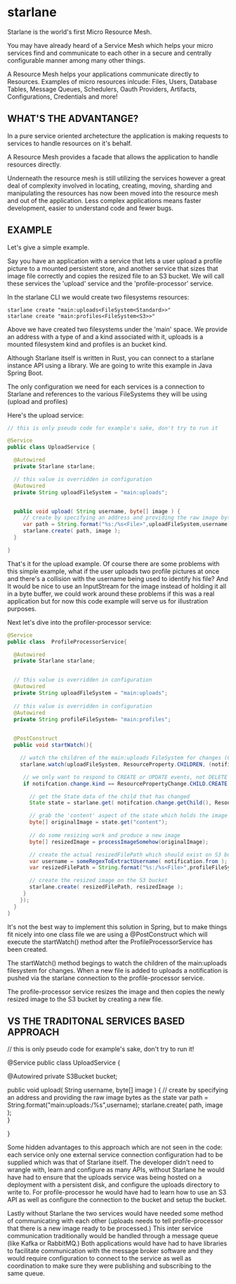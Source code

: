 # starlane
Starlane is the world's first Micro Resource Mesh.  

You may have already heard of a Service Mesh which helps your micro services find and communicate to each other in a secure and centrally configurable manner among many other things.  

A Resource Mesh helps your applications communicate directly to Resources.  Examples of micro resources inlcude: Files, Users, Database Tables, Message Queues, Schedulers, Oauth Providers, Artifacts, Configurations, Credentials and more! 

## WHAT'S THE ADVANTANGE?
In a pure service oriented archetecture the application is making requests to services to handle resources on it's behalf.  

A Resource Mesh provides a facade that allows the application to handle resources directly.  

Underneath the resource mesh is still utilizing the services however a great deal of complexity involved in locating, creating, moving, sharding and manipulating the resources has now been moved into the resource mesh and out of the application.  Less complex applications means faster development, easier to understand code and fewer bugs.

## EXAMPLE
Let's give a simple example.  

Say you have an application with a service that lets a user upload a profile picture to a mounted persistent store, and another service that sizes that image file correctly and copies the resized file to an S3 bucket.  We will call these services the 'upload' service and the 'profile-processor' service. 

In the starlane CLI we would create two filesystems resources:

```
starlane create "main:uploads<FileSystem<Standard>>"
starlane create "main:profiles<FileSystem<S3>>"
```

Above we have created two filesystems under the 'main' space.  We provide an address with a type of <FileSystem> and a kind associated with it, uploads is a <Standard> mounted filesystem kind and profiles is an <S3> bucket kind.  

Although Starlane itself is written in Rust, you can connect to a starlane instance API using a library.  We are going to write this example in Java Spring Boot.  

The only configuration we need for each services is a connection to Starlane and references to the various FileSystems they will be using (upload and profiles)

Here's the upload service:

```java
// this is only pseudo code for example's sake, don't try to run it

@Service
public class UploadService {

  @Autowired
  private Starlane starlane;

  // this value is overridden in configuration
  @Autowired
  private String uploadFileSystem = "main:uploads";


  public void upload( String username, byte[] image ) {
     // create by specifying an address and providing the raw image bytes as the state
     var path = String.format("%s:/%s<File>",uploadFileSystem,username);
     starlane.create( path, image );   
  }

}
```

That's it for the upload example.  Of course there are some problems with this simple example, what if the user uploads two profile pictures at once and there's a collision with the username being used to identify his file?  And It would be nice to use an InputStream for the image instead of holding it all in a byte buffer, we could work around these problems if this was a real application but for now this code example will serve us for illustration purposes.

Next let's dive into the profiler-processor service:


```java
@Service
public class  ProfileProcessorService{

  @Autowired
  private Starlane starlane;


  // this value is overridden in configuration
  @Autowired 
  private String uploadFileSystem = "main:uploads";
 
  // this value is overridden in configuration
  @Autowired
  private String profileFileSystem= "main:profiles";
 

  @PostConstruct
  public void startWatch(){

    // watch the children of the main:uploads FileSystem for changes (CREATE & DELETE)
    starlane.watch(uploadFileSystem, ResourceProperty.CHILDREN, (notification)-> {

     // we only want to respond to CREATE or UPDATE events, not DELETE
     if notifcation.change.kind == ResourcePropertyChange.CHILD.CREATE {

       // get the State data of the child that has changed
       State state = starlane.get( notifcation.change.getChild(), ResourceProperty.STATE );

       // grab the 'content' aspect of the state which holds the image content
       byte[] originalImage = state.get("content"); 
       
       // do some resizing work and produce a new image
       byte[] resizedImage = processImageSomehow(originalImage);

       // create the actual resizedFilePath which should exist on S3 bucket
       var username = someRegexToExtractUsername( notification.from );
       var resizedFilePath = String.format("%s:/%s<File>",profileFileSystem,username);

       // create the resized image on the S3 bucket
       starlane.create( resizedFilePath, resizedImage );
     }
    }); 
  }
}
```



It's not the best way to implement this solution in Spring, but to make things fit nicely into one class file we are using a @PostConstruct which will execute the startWatch() method after the ProfileProcessorService has been created.

The startWatch() method begings to watch the children of the main:uploads filesystem for changes. When a new file is added to uploads a notification is pushed via the starlane connection to the profile-processor service.  

The profile-processor service resizes the image and then copies the newly resized image to the S3 bucket by creating a new file.  

## VS THE TRADITONAL SERVICES BASED APPROACH


// this is only pseudo code for example's sake, don't try to run it!

@Service
public class UploadService {

  @Autowired
  private S3Bucket bucket;

  public void upload( String username, byte[] image ) {
     // create by specifying an address and providing the raw image bytes as the state
     var path = String.format("main:uploads:/%s<File>",username);
     starlane.create( path, image );   
  }

}



Some hidden advantages to this approach which are not seen in the code: each service only one external service connection configuration had to be supplied which was that of Starlane itself.  The developer didn't need to wrangle with, learn and configure as many APIs, without Starlane he would have had to ensure that the uploads service was being hosted on a deployment with a persistent disk, and configure the uploads directory to write to. For profile-processor he would have had to learn how to use an S3 API as well as configure the connection to the bucket and setup the bucket.  

Lastly without Starlane the two services would have needed some method of communicating with each other (uploads needs to tell profile-processor that there is a new image ready to be processed.)  This inter service communication traditionally would be handled through a message queue (like Kafka or RabbitMQ.) Both applications would have had to have libraries to facilitate communication with the message broker software and they would require configuration to connect to the service as well as coordination to make sure they were publishing and subscribing to the same queue.


